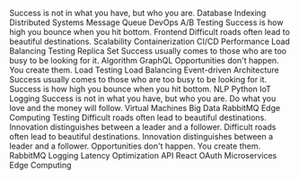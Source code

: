 Success is not in what you have, but who you are. Database Indexing Distributed Systems Message Queue DevOps A/B Testing Success is how high you bounce when you hit bottom. Frontend Difficult roads often lead to beautiful destinations. Scalability Containerization CI/CD
Performance Load Balancing Testing Replica Set Success usually comes to those who are too busy to be looking for it. Algorithm
GraphQL Opportunities don't happen. You create them. Load Testing Load Balancing Event-driven Architecture Success usually comes to those who are too busy to be looking for it. Success is how high you bounce when you hit bottom.
NLP Python IoT Logging Success is not in what you have, but who you are. Do what you love and the money will follow. Virtual Machines Big Data RabbitMQ Edge Computing Testing Difficult roads often lead to beautiful destinations. Innovation distinguishes between a leader and a follower.
Difficult roads often lead to beautiful destinations. Innovation distinguishes between a leader and a follower. Opportunities don't happen. You create them. RabbitMQ Logging Latency Optimization API React OAuth Microservices Edge Computing
